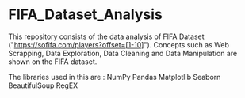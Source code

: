# FIFA_Dataset_Analysis

This repository consists of the data analysis of FIFA Dataset ("https://sofifa.com/players?offset=[1-10]"). Concepts such as Web Scrapping, Data Exploration, Data Cleaning and Data Manipulation are shown on the FIFA dataset.

The libraries used in this are :
NumPy
Pandas
Matplotlib
Seaborn
BeautifulSoup
RegEX

